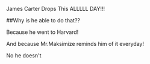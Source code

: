 James Carter Drops This ALLLLL DAY!!!

##Why is he able to do that??

Because he went to Harvard!

And because Mr.Maksimize reminds him of it everyday!

No he doesn't